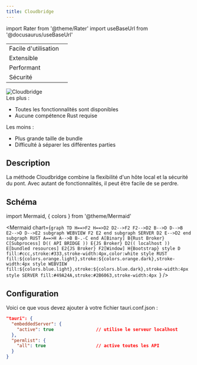 ```yaml
---
title: Cloudbridge
---
```


import Rater from '@theme/Rater' import useBaseUrl from '@docusaurus/useBaseUrl'

<div className="row">
  <div className="col col--4">
    <table>
      <tr>
        <td>Facile d'utilisation</td>
        <td><Rater value="1"/></td>
      </tr>
      <tr>
        <td>Extensible</td>
        <td><Rater value="5"/></td>
      </tr>
      <tr>
        <td>Performant</td>
        <td><Rater value="3"/></td>
      </tr>
      <tr>
        <td>Sécurité</td>
        <td><Rater value="2"/></td>
      </tr>
    </table>
  </div>
  <div className="col col--4 pattern-logo">
    <img src="{useBaseUrl('img/patterns/Cloudbridge.png')}" alt="Cloudbridge" />
  </div>
    <div className="col col--4">
    Les plus :
    <ul>
      <li>Toutes les fonctionnalités sont disponibles</li>
      <li>Aucune compétence Rust requise</li>
    </ul>
    Les moins :
    <ul>
      <li>Plus grande taille de bundle</li>
      <li>Difficulté à séparer les différentes parties</li>
    </ul>
  </div>
</div>

## Description

La méthode Cloudbridge combine la flexibilité d'un hôte local et la sécurité du pont. Avec autant de fonctionnalités, il peut être facile de se perdre.

## Schéma

import Mermaid, { colors } from '@theme/Mermaid'

<Mermaid chart={`graph TD H==>F2 H==>D2 D2-->F2 F2-->D2 B-->D D-->B E2-->D D-->E2 subgraph WEBVIEW F2 E2 end subgraph SERVER D2 E-->D2 end subgraph RUST A==>H A-->B B-.-C end A[Binary] B{Rust Broker} C[Subprocess] D(( API BRIDGE )) E{JS Broker} D2(( localhost )) E[bundled resources] E2{JS Broker} F2[Window] H{Bootstrap} style D fill:#ccc,stroke:#333,stroke-width:4px,color:white style RUST fill:${colors.orange.light},stroke:${colors.orange.dark},stroke-width:4px style WEBVIEW fill:${colors.blue.light},stroke:${colors.blue.dark},stroke-width:4px style SERVER fill:#49A24A,stroke:#2B6063,stroke-width:4px `} />


## Configuration

Voici ce que vous devez ajouter à votre fichier tauri.conf.json :
```json
"tauri": {
  "embeddedServer": {
    "active": true                // utilise le serveur localhost
  },
  "permlist": {
    "all": true                   // active toutes les API
  }
}
```
